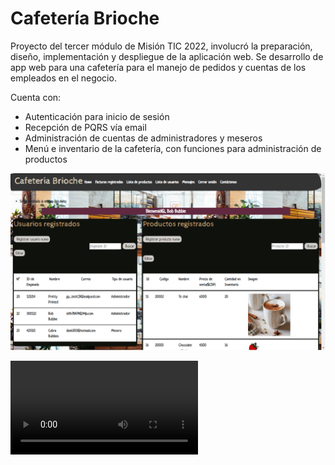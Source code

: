 # Cafetería Brioche
Proyecto del tercer módulo de Misión TIC 2022, involucró la preparación, diseño, implementación y despliegue de la aplicación web. Se desarrollo de app web para una cafetería para el manejo de pedidos y cuentas de los empleados en el negocio. 

Cuenta con:
- Autenticación para inicio de sesión
- Recepción de PQRS vía email
- Administración de cuentas de administradores y meseros
- Menú e inventario de la cafetería, con funciones para administración de productos


![image info](./CafBrioche/results/CafeteriaBrioche1.png)


![image info](./CafBrioche/results/CafeteriaBriocheWebApp.mp4)

